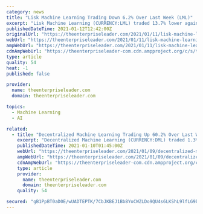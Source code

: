 ```yaml
---
category: news
title: "Lisk Machine Learning Trading Down 6.2% Over Last Week (LML)"
excerpt: "Lisk Machine Learning (CURRENCY:LML) traded 13.7% lower against the dollar during the 1-day period ending at 19:00 PM Eastern on January 11th. Over the last week, Lisk Machine Learning has traded 6.2% lower against the dollar."
publishedDateTime: 2021-01-12T12:42:00Z
originalUrl: "https://theenterpriseleader.com/2021/01/11/lisk-machine-learning-trading-down-6-2-over-last-week-lml.html"
webUrl: "https://theenterpriseleader.com/2021/01/11/lisk-machine-learning-trading-down-6-2-over-last-week-lml.html"
ampWebUrl: "https://theenterpriseleader.com/2021/01/11/lisk-machine-learning-trading-down-6-2-over-last-week-lml.html/amp"
cdnAmpWebUrl: "https://theenterpriseleader-com.cdn.ampproject.org/c/s/theenterpriseleader.com/2021/01/11/lisk-machine-learning-trading-down-6-2-over-last-week-lml.html/amp"
type: article
quality: 54
heat: -1
published: false

provider:
  name: theenterpriseleader.com
  domain: theenterpriseleader.com

topics:
  - Machine Learning
  - AI

related:
  - title: "Decentralized Machine Learning Trading Up 60.2% Over Last Week (DML)"
    excerpt: "Decentralized Machine Learning (CURRENCY:DML) traded 1.3% lower against the U.S. dollar during the one day period ending at 13:00 PM Eastern on January 9th. Over the last week, Decentralized Machine Learning has traded 60."
    publishedDateTime: 2021-01-10T01:45:00Z
    webUrl: "https://theenterpriseleader.com/2021/01/09/decentralized-machine-learning-trading-up-60-2-over-last-week-dml.html"
    ampWebUrl: "https://theenterpriseleader.com/2021/01/09/decentralized-machine-learning-trading-up-60-2-over-last-week-dml.html/amp"
    cdnAmpWebUrl: "https://theenterpriseleader-com.cdn.ampproject.org/c/s/theenterpriseleader.com/2021/01/09/decentralized-machine-learning-trading-up-60-2-over-last-week-dml.html/amp"
    type: article
    provider:
      name: theenterpriseleader.com
      domain: theenterpriseleader.com
    quality: 54

secured: "gB1PpBT0aD0E/wUADTEPTK/7CbJKBEJ1Bb8YoCWZLDo9QU4s6LKShL9lfLG9bZzOzMwyCC4dflBKSoKIA+8C0g9Amqn5E9Q69QtoJFhgGVsyDhypDsmjLhvhXyl3pg6zbCSRfdQjyij1Q0tHimo/IJTG+3JPZOlpz45pmXdEjWqkhnjPpTXdgAZp8WevC/KLuzxEj9vSZ51Hb2PYCE96fqaxpKXOxleNKniz3nmqr8kvi3pKuLWp43rxYrqRfHZ0OOXzqzN5NfxaAP8cO8GNxiSZ2l0T9ulo6t+4VEVd6MU73Wyuy9HPyLOu6mzP+va8/yjmSpwXGSAZ++sLVaVcriGZuPxJTSaW2cTMdWVWTCU=;emM4pDWSc3s4WjtBwY5zcg=="
---
```


